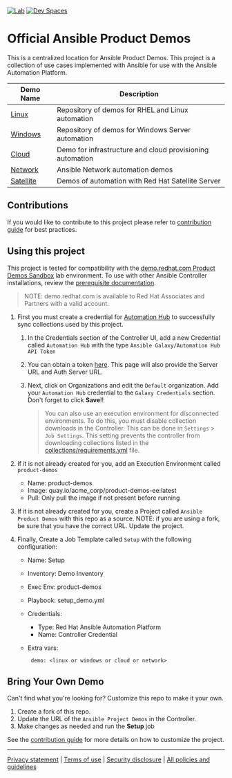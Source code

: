 [![Lab](https://img.shields.io/badge/Try%20Me-EE0000?style=for-the-badge&logo=redhat&logoColor=white)](https://red.ht/aap-product-demos)
[![Dev Spaces](https://img.shields.io/badge/Customize%20Here-0078d7.svg?style=for-the-badge&logo=visual-studio-code&logoColor=white)](https://workspaces.openshift.com/f?url=https://github.com/ansible/product-demos)

# Official Ansible Product Demos

This is a centralized location for Ansible Product Demos. This project is a collection of use cases implemented with Ansible for use with the Ansible Automation Platform.

| Demo Name | Description |
|-----------|-------------|
| [Linux](linux/README.md) | Repository of demos for RHEL and Linux automation |
| [Windows](windows/README.md) | Repository of demos for Windows Server automation |
| [Cloud](cloud/README.md) | Demo for infrastructure and cloud provisioning automation |
| [Network](network/README.md) | Ansible Network automation demos |
| [Satellite](satellite/README.md) | Demos of automation with Red Hat Satellite Server |

## Contributions

If you would like to contribute to this project please refer to [contribution guide](CONTRIBUTING.md) for best practices.

## Using this project

This project is tested for compatibility with the [demo.redhat.com Product Demos Sandbox](https://demo.redhat.com/catalog?search=product+demos&item=babylon-catalog-prod%2Fopenshift-cnv.aap-product-demos-cnv.prod) lab environment. To use with other Ansible Controller installations, review the [prerequisite documentation](https://github.com/RedHatGov/ansible-tower-samples).

> NOTE: demo.redhat.com is available to Red Hat Associates and Partners with a valid account.

1. First you must create a credential for [Automation Hub](https://console.redhat.com/ansible/automation-hub/) to successfully sync collections used by this project.

   1. In the Credentials section of the Controller UI, add a new Credential called `Automation Hub` with the type `Ansible Galaxy/Automation Hub API Token`
   2. You can obtain a token [here](https://console.redhat.com/ansible/automation-hub/token). This page will also provide the Server URL and Auth Server URL.
   3. Next, click on Organizations and edit the `Default` organization. Add your `Automation Hub` credential to the `Galaxy Credentials` section. Don't forget to click **Save**!!

      > You can also use an execution environment for disconnected environments. To do this, you must disable collection downloads in the Controller. This can be done in `Settings` > `Job Settings`. This setting prevents the controller from downloading collections listed in the [collections/requirements.yml](collections/requirements.yml) file.

2. If it is not already created for you, add an Execution Environment called `product-demos`

     - Name: product-demos
     - Image: quay.io/acme_corp/product-demos-ee:latest
     - Pull: Only pull the image if not present before running

3. If it is not already created for you, create a Project called `Ansible Product Demos` with this repo as a source. NOTE: if you are using a fork, be sure that you have the correct URL. Update the project.

4. Finally, Create a Job Template called `Setup` with the following configuration:

     - Name: Setup
     - Inventory: Demo Inventory
     - Exec Env: product-demos
     - Playbook: setup_demo.yml
     - Credentials:
        - Type: Red Hat Ansible Automation Platform
        - Name: Controller Credential
     - Extra vars:

            demo: <linux or windows or cloud or network>

## Bring Your Own Demo

Can't find what you're looking for? Customize this repo to make it your own.

1. Create a fork of this repo.
2. Update the URL of the `Ansible Project Demos` in the Controller.
3. Make changes as needed and run the **Setup** job

See the [contribution guide](CONTRIBUTING.md) for more details on how to customize the project.

---

[Privacy statement](https://www.redhat.com/en/about/privacy-policy) | [Terms of use](https://www.redhat.com/en/about/terms-use) | [Security disclosure](https://www.ansible.com/security?hsLang=en-us) | [All policies and guidelines](https://www.redhat.com/en/about/all-policies-guidelines)
